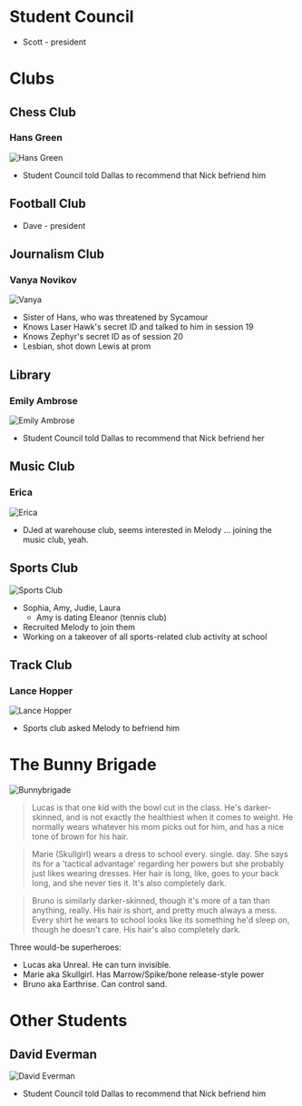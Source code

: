 <!-- TITLE: School Characters -->
<!-- SUBTITLE: A quick summary of School Characters -->

# Student Council
* Scott - president
# Clubs
## Chess Club
### Hans Green
![Hans Green](/uploads/sycamour-school/hans-green.jpg "Hans Green")

* Student Council told Dallas to recommend that Nick befriend him
## Football Club
* Dave - president

## Journalism Club
### Vanya Novikov
![Vanya](/uploads/sycamour-school/vanya.jpg "Vanya")

* Sister of Hans, who was threatened by Sycamour
* Knows Laser Hawk's secret ID and talked to him in session 19
* Knows Zephyr's secret ID as of session 20
* Lesbian, shot down Lewis at prom
## Library
### Emily Ambrose
![Emily Ambrose](/uploads/sycamour-school/emily-ambrose.jpg "Emily Ambrose")

* Student Council told Dallas to recommend that Nick befriend her

## Music Club
### Erica
![Erica](/uploads/sycamour-school/erica.jpg "Erica")

* DJed at warehouse club, seems interested in Melody ... joining the music club, yeah.

## Sports Club
![Sports Club](/uploads/sycamour/sports-club.jpg "Sports Club")

* Sophia, Amy, Judie, Laura
  * Amy is dating Eleanor (tennis club)
* Recruited Melody to join them
* Working on a takeover of all sports-related club activity at school

## Track Club
### Lance Hopper
![Lance Hopper](/uploads/sycamour-school/lance-hopper.jpg "Lance Hopper")

* Sports club asked Melody to befriend him
# The Bunny Brigade
![Bunnybrigade](/uploads/sycamour-school/bunnybrigade.png "Bunnybrigade")

> Lucas is that one kid with the bowl cut in the class. He's darker-skinned, and is not exactly the healthiest when it comes to weight. He normally wears whatever his mom picks out for him, and has a nice tone of brown for his hair.

> Marie (Skullgirl) wears a dress to school every. single. day. She says its for a 'tactical advantage' regarding her powers but she probably just likes wearing dresses. Her hair is long, like, goes to your back long, and she never ties it. It's also completely dark.

> Bruno is similarly darker-skinned, though it's more of a tan than anything, really. His hair is short, and pretty much always a mess. Every shirt he wears to school looks like its something he'd sleep on, though he doesn't care. His hair's also completely dark.

Three would-be superheroes:

* Lucas aka Unreal. He can turn invisible.
* Marie aka Skullgirl. Has Marrow/Spike/bone release-style power
* Bruno aka Earthrise. Can control sand.
# Other Students
## David Everman
![David Everman](/uploads/sycamour-school/david-everman.jpg "David Everman")

* Student Council told Dallas to recommend that Nick befriend him
